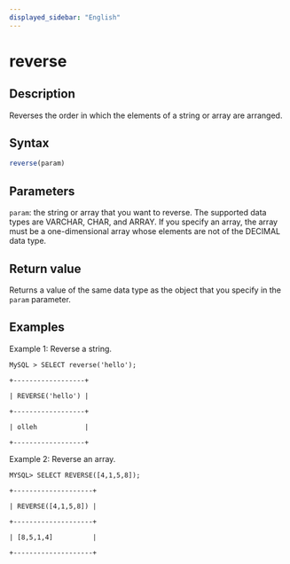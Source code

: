 ```yaml
---
displayed_sidebar: "English"
---
```


# reverse

## Description

Reverses the order in which the elements of a string or array are arranged.

## Syntax

```Haskell
reverse(param)
```

## Parameters

`param`: the string or array that you want to reverse. The supported data types are VARCHAR, CHAR, and ARRAY. If you specify an array, the array must be a one-dimensional array whose elements are not of the DECIMAL data type.

## Return value

Returns a value of the same data type as the object that you specify in the `param` parameter.

## Examples

Example 1: Reverse a string.

```Plain_Text
MySQL > SELECT reverse('hello');

+------------------+

| REVERSE('hello') |

+------------------+

| olleh            |

+------------------+

```

Example 2: Reverse an array.

```Plain_Text
MYSQL> SELECT REVERSE([4,1,5,8]);

+--------------------+

| REVERSE([4,1,5,8]) |

+--------------------+

| [8,5,1,4]          |

+--------------------+
```
